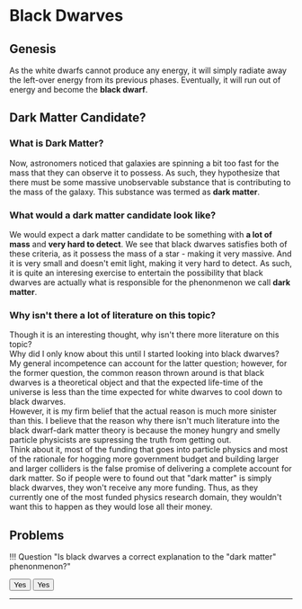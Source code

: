 # Black Dwarves

## Genesis
As the white dwarfs cannot produce any energy, it will simply radiate away the left-over energy from its previous phases. Eventually, it will run out of energy and become the **black dwarf**.

## Dark Matter Candidate?
### What is Dark Matter?
Now, astronomers noticed that galaxies are spinning a bit too fast for the mass that they can observe it to possess. As such, they hypothesize that there must be some massive unobservable substance that is contributing to the mass of the galaxy. This substance was termed as **dark matter**.

### What would a dark matter candidate look like?
We would expect a dark matter candidate to be something with **a lot of mass** and **very hard to detect**. We see that black dwarves satisfies both of these criteria, as it possess the mass of a star - making it very massive. And it is very small and doesn't emit light, making it very hard to detect.
As such, it is quite an interesing exercise to entertain the possibility that black dwarves are actually what is responsible for the phenonmenon we call **dark matter**.

### Why isn't there a lot of literature on this topic?
Though it is an interesting thought, why isn't there more literature on this topic?<br>
Why did I only know about this until I started looking into black dwarves?<br>
My general incompetence can account for the latter question; however, for the former question, the common reason thrown around is that black dwarves is a theoretical object and that the expected life-time of the universe is less than the time expected for white dwarves to cool down to black dwarves.<br>
However, it is my firm belief that the actual reason is much more sinister than this. I believe that the reason why there isn't much literature into the black dwarf-dark matter theory is because the money hungry and smelly particle physicists are supressing the truth from getting out.<br>
Think about it, most of the funding that goes into particle physics and most of the rationale for hogging more government budget and building larger and larger colliders is the false promise of delivering a complete account for dark matter. So if people were to found out that "dark matter" is simply black dwarves, they won't receive any more funding. Thus, as they currently one of the most funded physics research domain, they wouldn't want this to happen as they would lose all their money.

## Problems
!!! Question "Is black dwarves a correct explanation to the "dark matter" phenonmenon?"
	<div>
	<button class='md-button quizNormal' id="q1_1" onClick="markQ1(0)">Yes</button>
	<button class='md-button quizNormal' id="q1_2" onClick="markQ1(1)">Yes</button>
	<hr>
	</div>

<script>
function markQ1(answer) {
	const wrong = document.getElementById("q1_1")
	const right = document.getElementById("q1_2")
	wrong.classList.add("quizCorrect")
	right.classList.add("quizCorrect")
}
</script>